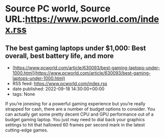 # Source PC world, Source URL:https://www.pcworld.com/index.rss

## The best gaming laptops under $1,000: Best overall, best battery life, and more
 - [https://www.pcworld.com/article/630093/best-gaming-laptops-under-1000.html](https://www.pcworld.com/article/630093/best-gaming-laptops-under-1000.html)
 - RSS feed: https://www.pcworld.com/index.rss
 - date published: 2022-09-18 14:30:00+00:00
 - tags: None

<div id="link_wrapped_content">
<section class="wp-block-bigbite-multi-title"><div class="container"></div></section><p>If you&rsquo;re jonesing for a powerful gaming experience but you&rsquo;re really strapped for cash, there are a number of budget options to consider. You can actually get some pretty decent CPU and GPU performance out of a budget gaming laptop. You just may need to dial back your graphics settings to hit that hallowed 60 frames per second mark in the latest cutting-edge games.
